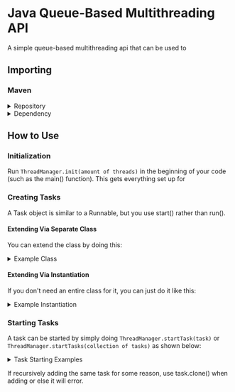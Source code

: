 # Java Queue-Based Multithreading API
 A simple queue-based multithreading api that can be used to 

## Importing
### Maven
<details>
<summary>Repository</summary>

```xml
<repository>
    <id>Java-Queue-Multithread-mvn-repo</id>
    <url>https://github.com/HyperCodec/Java-Queue-Multithread/raw/mvn-repo/</url>
    <snapshots>
        <enabled>true</enabled>
        <updatePolicy>always</updatePolicy>
    </snapshots>
</repository>
```
</details>

<details>
<summary>Dependency</summary>

```xml
<dependency>
    <groupId>me.hypercodec</groupId>
    <artifactId>java-queue-multithread</artifactId>
    <version>1.0-SNAPSHOT</version> <!-- replace with latest release version (Intellij should prompt you) -->
</dependency>
```
</details>

## How to Use

### Initialization
Run `ThreadManager.init(amount of threads)` in the beginning of your code (such as the main() function). This gets everything set up for 

### Creating Tasks
A Task object is similar to a Runnable, but you use start() rather than run(). 

#### Extending Via Separate Class
You can extend the class by doing this:
<details>
<summary>Example Class</summary>

```java
public class ExampleTask extends Task {
    @Override
    public void start() {
        // code here   
    }
}
```
</details>

#### Extending Via Instantiation
If you don't need an entire class for it, you can just do it like this: 

<details>
<summary>Example Instantiation</summary>

```java
Task task = new Task() {
    @Override
    public void start() {
        // code here
    }
};
```
</details>

### Starting Tasks
A task can be started by simply doing `ThreadManager.startTask(task)` or `ThreadManager.startTasks(collection of tasks)` as shown below:

<details>
<summary>Task Starting Examples</summary>

```java 
// Somewhere during startup
ThreadManager.init();

// --------------------------------

// Using ExampleTask from earlier and startTask()
Task task = new ExampleTask();

ThreadManager.startTask(task);
    
// --------------------------------

// Using the other method of Task extension and a List of Tasks
List<Task> tasks = new ArrayList<>();

for(int i = 0; i < 1000; i++) {
    tasks.add(new Task() {
        @Override
        public void start() {
            for(int i2 = 0; i2 < 100; i2++) {
                System.out.println(String.format("%s from task %s in thread %s", i2, i, this.parent.getName()));
            }
        }
    });
}

ThreadManager.startTasks(tasks);
```
</details>

If recursively adding the same task for some reason, use task.clone() when adding or else it will error.
